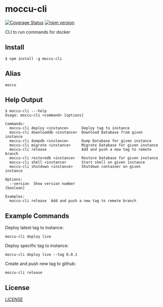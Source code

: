 moccu-cli
==============

[![Coverage Status](https://coveralls.io/repos/github/evanshortiss/lintspaces-cli/badge.svg?branch=master)](https://coveralls.io/github/moccu/moccu-cli?branch=master)
[![npm version](https://badge.fury.io/js/lintspaces-cli.svg)](https://www.npmjs.com/package/@moccu/moccu-cli)


CLI to run commands for docker

## Install
```
$ npm install -g moccu-cli
```


## Alias
```
moccu
```


## Help Output

```
$ moccu-cli ---help
Usage: moccu-cli <command> [options]

Commands:
  moccu-cli deploy <instance>      Deploy tag to instance
  moccu-cli downloaddb <instance>  Download Database from given instance
  moccu-cli dumpdb <instance>      Dump Database for given instance
  moccu-cli migrate <instance>     Migrate Database for given instance
  moccu-cli release                Add and push a new tag to remote branch
  moccu-cli restoredb <instance>   Restore Database for given instance
  moccu-cli shell <instance>       Start shell on given instance
  moccu-cli shutdown <instance>    Shutdown container on given instance

Options:
  --version  Show version number                                       [boolean]

Examples:
  moccu-cli release  Add and push a new tag to remote branch
```


## Example Commands

Deploy latest tag to instance:

```
moccu-cli deploy live
```

Deploy specific tag to instance:

```
moccu-cli deploy live --tag 0.0.1
```

Create and push new tag to github:

```
moccu-cli release
```


## License

[LICENSE](https://github.com/moccu/moccu-cli/blob/master/LICENSE.md)
